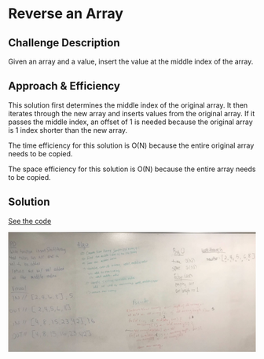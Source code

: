 # Reverse an Array

## Challenge Description

Given an array and a value, insert the value at the middle index of the array.

## Approach & Efficiency

This solution first determines the middle index of the original array.  It then iterates through the new array and inserts values from the original array.  If it passes the middle index, an offset of 1 is needed because the original array is 1 index shorter than the new array.

The time efficiency for this solution is O(N) because the entire original array needs to be copied.

The space efficiency for this solution is O(N) because the entire array needs to be copied.

## Solution

[See the code](Challenges/src/main/java/Challenges/ArrayShift.java)

![shift array picture](/assets/shiftArray.png)
